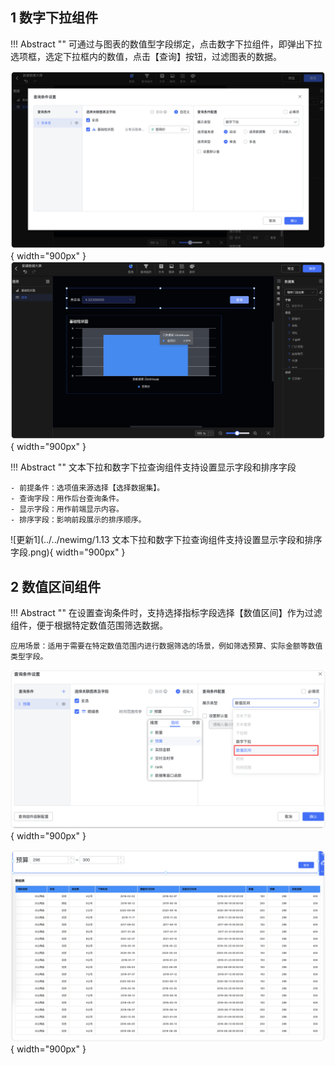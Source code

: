## 1 数字下拉组件

!!! Abstract ""
	可通过与图表的数值型字段绑定，点击数字下拉组件，即弹出下拉选项框，选定下拉框内的数值，点击【查询】按钮，过滤图表的数据。

![数字下拉组件入口](../../img/dashboard_generation/数据大屏数字下拉.png){ width="900px" }  
![仪表盘编辑_过滤组件](../../img/dashboard_generation/数据大屏数字筛选.png){ width="900px" }  

!!! Abstract ""
	文本下拉和数字下拉查询组件支持设置显示字段和排序字段

    - 前提条件：选项值来源选择【选择数据集】。
    - 查询字段：用作后台查询条件。
    - 显示字段：用作前端显示内容。
    - 排序字段：影响前段展示的排序顺序。
![更新1](../../newimg/1.13 文本下拉和数字下拉查询组件支持设置显示字段和排序字段.png){ width="900px" }
## 2 数值区间组件
!!! Abstract ""
	在设置查询条件时，支持选择指标字段选择【数值区间】作为过滤组件，便于根据特定数值范围筛选数据。

    应用场景：适用于需要在特定数值范围内进行数据筛选的场景，例如筛选预算、实际金额等数值类型字段。

![更新1](../../newimg/查询组件支持数值区间1.png){ width="900px" }

![更新1](../../newimg/查询组件支持数值区间2.png){ width="900px" }